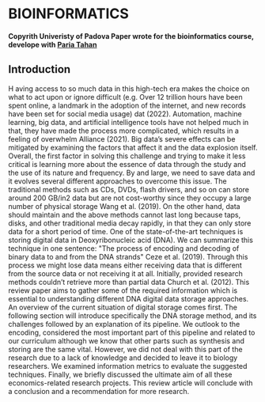 # BIOINFORMATICS
#### Copyrith Univeristy of Padova Paper wrote for the bioinformatics course, develope with [Paria Tahan](https://github.com/pariatahan)
## Introduction 
H
aving access to so much data in this high-tech era
makes the choice on what to act upon or ignore difficult (e.g. Over 12 trillion hours have been spent online, a
landmark in the adoption of the internet, and new records
have been set for social media usage) dat (2022).
Automation, machine learning, big data, and artificial
intelligence tools have not helped much in that, they have
made the process more complicated, which results in a
feeling of overwhelm Alliance (2021).
Big data’s severe effects can be mitigated by examining
the factors that affect it and the data explosion itself. Overall, the first factor in solving this challenge and trying to
make it less critical is learning more about the essence of
data through the study and the use of its nature and frequency. By and large, we need to save data and it evolves
several different approaches to overcome this issue.
The traditional methods such as CDs, DVDs, flash
drivers, and so on can store around 200 GB/in2 data but
are not cost-worthy since they occupy a large number of
physical storage Wang et al. (2019). On the other hand,
data should maintain and the above methods cannot last
long because taps, disks, and other traditional media decay rapidly, in that they can only store data for a short
period of time. One of the state-of-the-art techniques is
storing digital data in Deoxyribonucleic acid (DNA). We
can summarize this technique in one sentence: "The process of encoding and decoding of binary data to and from
the DNA strands" Ceze et al. (2019). Through this process
we might lose data means either receiving data that is
different from the source data or not receiving it at all. Initially, provided research methods couldn’t retrieve more
than partial data Church et al. (2012).
This review paper aims to gather some of the required
information which is essential to understanding different
DNA digital data storage approaches. An overview of the
current situation of digital storage comes first. The following section will introduce specifically the DNA storage
method, and its challenges followed by an explanation
of its pipeline. We outlook to the encoding, considered
the most important part of this pipeline and related to
our curriculum although we know that other parts such
as synthesis and storing are the same vital. However,
we did not deal with this part of the research due to a
lack of knowledge and decided to leave it to biology researchers. We examined information metrics to evaluate
the suggested techniques. Finally, we briefly discussed
the ultimate aim of all these economics-related research
projects. This review article will conclude with a conclusion and a recommendation for more research.
